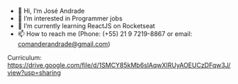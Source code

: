 - 👋 Hi, I’m José Andrade
- 👀 I’m interested in Programmer jobs
- 🌱 I’m currently learning ReactJS on Rocketseat
- 📫 How to reach me (Phone: (+55) 21 9 7219-8867 or 
                      email: comanderandrade@gmail.com)

Curriculum: https://drive.google.com/file/d/1SMCY85kMb6slAqwXIRUyAOEUCzDFqw3J/view?usp=sharing
